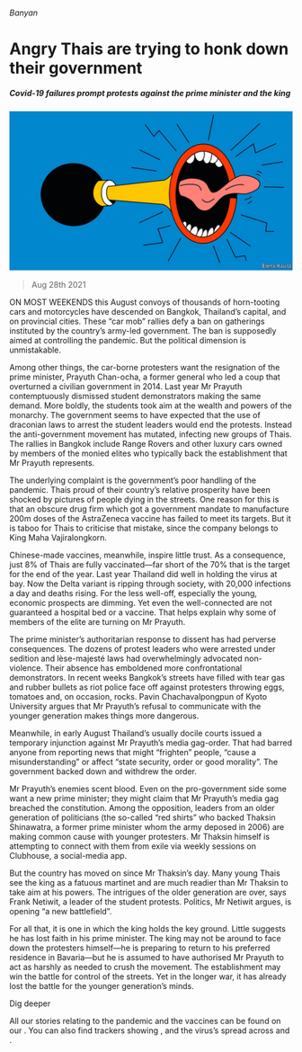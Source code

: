 ###### Banyan

# Angry Thais are trying to honk down their government 

##### Covid-19 failures prompt protests against the prime minister and the king 

![image](images/20210828_ASD002_0.jpg) 

> Aug 28th 2021 

ON MOST WEEKENDS this August convoys of thousands of horn-tooting cars and motorcycles have descended on Bangkok, Thailand’s capital, and on provincial cities. These “car mob” rallies defy a ban on gatherings instituted by the country’s army-led government. The ban is supposedly aimed at controlling the pandemic. But the political dimension is unmistakable.

Among other things, the car-borne protesters want the resignation of the prime minister, Prayuth Chan-ocha, a former general who led a coup that overturned a civilian government in 2014. Last year Mr Prayuth contemptuously dismissed student demonstrators making the same demand. More boldly, the students took aim at the wealth and powers of the monarchy. The government seems to have expected that the use of draconian laws to arrest the student leaders would end the protests. Instead the anti-government movement has mutated, infecting new groups of Thais. The rallies in Bangkok include Range Rovers and other luxury cars owned by members of the monied elites who typically back the establishment that Mr Prayuth represents.


The underlying complaint is the government’s poor handling of the pandemic. Thais proud of their country’s relative prosperity have been shocked by pictures of people dying in the streets. One reason for this is that an obscure drug firm which got a government mandate to manufacture 200m doses of the AstraZeneca vaccine has failed to meet its targets. But it is taboo for Thais to criticise that mistake, since the company belongs to King Maha Vajiralongkorn.

Chinese-made vaccines, meanwhile, inspire little trust. As a consequence, just 8% of Thais are fully vaccinated—far short of the 70% that is the target for the end of the year. Last year Thailand did well in holding the virus at bay. Now the Delta variant is ripping through society, with 20,000 infections a day and deaths rising. For the less well-off, especially the young, economic prospects are dimming. Yet even the well-connected are not guaranteed a hospital bed or a vaccine. That helps explain why some of members of the elite are turning on Mr Prayuth.

The prime minister’s authoritarian response to dissent has had perverse consequences. The dozens of protest leaders who were arrested under sedition and lèse-majesté laws had overwhelmingly advocated non-violence. Their absence has emboldened more confrontational demonstrators. In recent weeks Bangkok’s streets have filled with tear gas and rubber bullets as riot police face off against protesters throwing eggs, tomatoes and, on occasion, rocks. Pavin Chachavalpongpun of Kyoto University argues that Mr Prayuth’s refusal to communicate with the younger generation makes things more dangerous.

Meanwhile, in early August Thailand’s usually docile courts issued a temporary injunction against Mr Prayuth’s media gag-order. That had barred anyone from reporting news that might “frighten” people, “cause a misunderstanding” or affect “state security, order or good morality”. The government backed down and withdrew the order.

Mr Prayuth’s enemies scent blood. Even on the pro-government side some want a new prime minister; they might claim that Mr Prayuth’s media gag breached the constitution. Among the opposition, leaders from an older generation of politicians (the so-called “red shirts” who backed Thaksin Shinawatra, a former prime minister whom the army deposed in 2006) are making common cause with younger protesters. Mr Thaksin himself is attempting to connect with them from exile via weekly sessions on Clubhouse, a social-media app.

But the country has moved on since Mr Thaksin’s day. Many young Thais see the king as a fatuous martinet and are much readier than Mr Thaksin to take aim at his powers. The intrigues of the older generation are over, says Frank Netiwit, a leader of the student protests. Politics, Mr Netiwit argues, is opening “a new battlefield”.

For all that, it is one in which the king holds the key ground. Little suggests he has lost faith in his prime minister. The king may not be around to face down the protesters himself—he is preparing to return to his preferred residence in Bavaria—but he is assumed to have authorised Mr Prayuth to act as harshly as needed to crush the movement. The establishment may win the battle for control of the streets. Yet in the longer war, it has already lost the battle for the younger generation’s minds.

Dig deeper

All our stories relating to the pandemic and the vaccines can be found on our . You can also find trackers showing ,  and the virus’s spread across  and .

